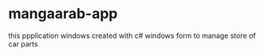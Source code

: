 # mangaarab-app

this ppplication windows  created with c# windows form to manage store of car parts

